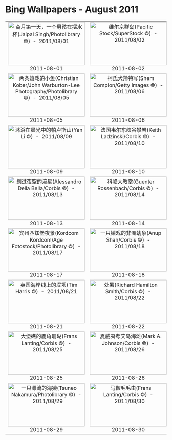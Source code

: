 # Bing Wallpapers - August 2011

| | | | |
|:-------------------------:|:-------------------------:|:-------------------------:|:-------------------------:|
| <a href="https://bing.ee123.net/img/cn/fhd/2011/08/01.jpg" target="_blank"><img src="https://bing.ee123.net/img/cn/fhd/2011/08/01.jpg" width="240" height="135" alt="斋月第一天，一个男孩在摆水杯(Jaipal Singh/Photolibrary ©)  -  2011/08/01" title="斋月第一天，一个男孩在摆水杯(Jaipal Singh/Photolibrary ©)  -  2011/08/01"></a><br>2011-08-01<br> | <a href="https://bing.ee123.net/img/cn/fhd/2011/08/02.jpg" target="_blank"><img src="https://bing.ee123.net/img/cn/fhd/2011/08/02.jpg" width="240" height="135" alt="维尔京群岛(Pacific Stock/SuperStock ©)  -  2011/08/02" title="维尔京群岛(Pacific Stock/SuperStock ©)  -  2011/08/02"></a><br>2011-08-02<br> | <a href="https://bing.ee123.net/img/cn/fhd/2011/08/03.jpg" target="_blank"><img src="https://bing.ee123.net/img/cn/fhd/2011/08/03.jpg" width="240" height="135" alt="秘鲁国家公园里的蝴蝶(Frans Lanting/Corbis ©)  -  2011/08/03" title="秘鲁国家公园里的蝴蝶(Frans Lanting/Corbis ©)  -  2011/08/03"></a><br>2011-08-03<br> | <a href="https://bing.ee123.net/img/cn/fhd/2011/08/04.jpg" target="_blank"><img src="https://bing.ee123.net/img/cn/fhd/2011/08/04.jpg" width="240" height="135" alt="科罗拉多大峡谷风光(Ron Watts/Photolibrary ©)  -  2011/08/04" title="科罗拉多大峡谷风光(Ron Watts/Photolibrary ©)  -  2011/08/04"></a><br>2011-08-04<br> |
| <a href="https://bing.ee123.net/img/cn/fhd/2011/08/05.jpg" target="_blank"><img src="https://bing.ee123.net/img/cn/fhd/2011/08/05.jpg" width="240" height="135" alt="两条嬉戏的小鱼(Christian Kober/John Warburton-Lee Photography/Photolibrary ©)  -  2011/08/05" title="两条嬉戏的小鱼(Christian Kober/John Warburton-Lee Photography/Photolibrary ©)  -  2011/08/05"></a><br>2011-08-05<br> | <a href="https://bing.ee123.net/img/cn/fhd/2011/08/06.jpg" target="_blank"><img src="https://bing.ee123.net/img/cn/fhd/2011/08/06.jpg" width="240" height="135" alt="柯氏犬羚特写(Shem Compion/Getty Images ©)  -  2011/08/06" title="柯氏犬羚特写(Shem Compion/Getty Images ©)  -  2011/08/06"></a><br>2011-08-06<br> | <a href="https://bing.ee123.net/img/cn/fhd/2011/08/07.jpg" target="_blank"><img src="https://bing.ee123.net/img/cn/fhd/2011/08/07.jpg" width="240" height="135" alt="玉米果穗(Wave RF/Photolibrary ©)  -  2011/08/07" title="玉米果穗(Wave RF/Photolibrary ©)  -  2011/08/07"></a><br>2011-08-07<br> | <a href="https://bing.ee123.net/img/cn/fhd/2011/08/08.jpg" target="_blank"><img src="https://bing.ee123.net/img/cn/fhd/2011/08/08.jpg" width="240" height="135" alt="尼泊尔云端小屋(White Richardson/Aurora Photos ©)  -  2011/08/08" title="尼泊尔云端小屋(White Richardson/Aurora Photos ©)  -  2011/08/08"></a><br>2011-08-08<br> |
| <a href="https://bing.ee123.net/img/cn/fhd/2011/08/09.jpg" target="_blank"><img src="https://bing.ee123.net/img/cn/fhd/2011/08/09.jpg" width="240" height="135" alt="沐浴在晨光中的帕卢斯山(Yan Li ©)  -  2011/08/09" title="沐浴在晨光中的帕卢斯山(Yan Li ©)  -  2011/08/09"></a><br>2011-08-09<br> | <a href="https://bing.ee123.net/img/cn/fhd/2011/08/10.jpg" target="_blank"><img src="https://bing.ee123.net/img/cn/fhd/2011/08/10.jpg" width="240" height="135" alt="法国韦尔东峡谷攀岩(Keith Ladzinski/Corbis ©)  -  2011/08/10" title="法国韦尔东峡谷攀岩(Keith Ladzinski/Corbis ©)  -  2011/08/10"></a><br>2011-08-10<br> | <a href="https://bing.ee123.net/img/cn/fhd/2011/08/11.jpg" target="_blank"><img src="https://bing.ee123.net/img/cn/fhd/2011/08/11.jpg" width="240" height="135" alt="南达科他州山水相映(Chuck Haney/DanitaDelimont.com ©)  -  2011/08/11" title="南达科他州山水相映(Chuck Haney/DanitaDelimont.com ©)  -  2011/08/11"></a><br>2011-08-11<br> | <a href="https://bing.ee123.net/img/cn/fhd/2011/08/12.jpg" target="_blank"><img src="https://bing.ee123.net/img/cn/fhd/2011/08/12.jpg" width="240" height="135" alt="桂林附近的捕鱼者(SIME/eStock Photo ©)  -  2011/08/12" title="桂林附近的捕鱼者(SIME/eStock Photo ©)  -  2011/08/12"></a><br>2011-08-12<br> |
| <a href="https://bing.ee123.net/img/cn/fhd/2011/08/13.jpg" target="_blank"><img src="https://bing.ee123.net/img/cn/fhd/2011/08/13.jpg" width="240" height="135" alt="划过夜空的流星(Alessandro Della Bella/Corbis ©)  -  2011/08/13" title="划过夜空的流星(Alessandro Della Bella/Corbis ©)  -  2011/08/13"></a><br>2011-08-13<br> | <a href="https://bing.ee123.net/img/cn/fhd/2011/08/14.jpg" target="_blank"><img src="https://bing.ee123.net/img/cn/fhd/2011/08/14.jpg" width="240" height="135" alt="科隆大教堂(Guenter Rossenbach/Corbis ©)  -  2011/08/14" title="科隆大教堂(Guenter Rossenbach/Corbis ©)  -  2011/08/14"></a><br>2011-08-14<br> | <a href="https://bing.ee123.net/img/cn/fhd/2011/08/15.jpg" target="_blank"><img src="https://bing.ee123.net/img/cn/fhd/2011/08/15.jpg" width="240" height="135" alt="韩国釜山(I Dream Stock/agefotostock ©)  -  2011/08/15" title="韩国釜山(I Dream Stock/agefotostock ©)  -  2011/08/15"></a><br>2011-08-15<br> | <a href="https://bing.ee123.net/img/cn/fhd/2011/08/16.jpg" target="_blank"><img src="https://bing.ee123.net/img/cn/fhd/2011/08/16.jpg" width="240" height="135" alt="加州大苏尔菲佛海滩一角(Patrick Smith/Visuals Unlimited, Inc. ©)  -  2011/08/16" title="加州大苏尔菲佛海滩一角(Patrick Smith/Visuals Unlimited, Inc. ©)  -  2011/08/16"></a><br>2011-08-16<br> |
| <a href="https://bing.ee123.net/img/cn/fhd/2011/08/17.jpg" target="_blank"><img src="https://bing.ee123.net/img/cn/fhd/2011/08/17.jpg" width="240" height="135" alt="宾州匹兹堡夜景(Kordcom Kordcom/Age Fotostock/Photolibrary ©)  -  2011/08/17" title="宾州匹兹堡夜景(Kordcom Kordcom/Age Fotostock/Photolibrary ©)  -  2011/08/17"></a><br>2011-08-17<br> | <a href="https://bing.ee123.net/img/cn/fhd/2011/08/18.jpg" target="_blank"><img src="https://bing.ee123.net/img/cn/fhd/2011/08/18.jpg" width="240" height="135" alt="一只嬉戏的非洲幼象(Anup Shah/Corbis ©)  -  2011/08/18" title="一只嬉戏的非洲幼象(Anup Shah/Corbis ©)  -  2011/08/18"></a><br>2011-08-18<br> | <a href="https://bing.ee123.net/img/cn/fhd/2011/08/19.jpg" target="_blank"><img src="https://bing.ee123.net/img/cn/fhd/2011/08/19.jpg" width="240" height="135" alt="日本京都寺庙中的石像(Rudy Sulgan/Corbis ©)  -  2011/08/19" title="日本京都寺庙中的石像(Rudy Sulgan/Corbis ©)  -  2011/08/19"></a><br>2011-08-19<br> | <a href="https://bing.ee123.net/img/cn/fhd/2011/08/20.jpg" target="_blank"><img src="https://bing.ee123.net/img/cn/fhd/2011/08/20.jpg" width="240" height="135" alt="西班牙白色山城(Jose Fuste Raga/Corbis ©)  -  2011/08/20" title="西班牙白色山城(Jose Fuste Raga/Corbis ©)  -  2011/08/20"></a><br>2011-08-20<br> |
| <a href="https://bing.ee123.net/img/cn/fhd/2011/08/21.jpg" target="_blank"><img src="https://bing.ee123.net/img/cn/fhd/2011/08/21.jpg" width="240" height="135" alt="英国海岸线上的堤坝(Tim Harris ©)  -  2011/08/21" title="英国海岸线上的堤坝(Tim Harris ©)  -  2011/08/21"></a><br>2011-08-21<br> | <a href="https://bing.ee123.net/img/cn/fhd/2011/08/22.jpg" target="_blank"><img src="https://bing.ee123.net/img/cn/fhd/2011/08/22.jpg" width="240" height="135" alt="处暑(Richard Hamilton Smith/Corbis ©)  -  2011/08/22" title="处暑(Richard Hamilton Smith/Corbis ©)  -  2011/08/22"></a><br>2011-08-22<br> | <a href="https://bing.ee123.net/img/cn/fhd/2011/08/23.jpg" target="_blank"><img src="https://bing.ee123.net/img/cn/fhd/2011/08/23.jpg" width="240" height="135" alt="贵州的一段崎岖公路(Christian Kober/John Warburton-Lee Photography/Photolibrary ©)  -  2011/08/23" title="贵州的一段崎岖公路(Christian Kober/John Warburton-Lee Photography/Photolibrary ©)  -  2011/08/23"></a><br>2011-08-23<br> | <a href="https://bing.ee123.net/img/cn/fhd/2011/08/24.jpg" target="_blank"><img src="https://bing.ee123.net/img/cn/fhd/2011/08/24.jpg" width="240" height="135" alt="乍得的橙色沙丘(George Steinmetz/Corbis ©)  -  2011/08/24" title="乍得的橙色沙丘(George Steinmetz/Corbis ©)  -  2011/08/24"></a><br>2011-08-24<br> |
| <a href="https://bing.ee123.net/img/cn/fhd/2011/08/25.jpg" target="_blank"><img src="https://bing.ee123.net/img/cn/fhd/2011/08/25.jpg" width="240" height="135" alt="大堡礁的鹿角珊瑚(Frans Lanting/Corbis ©)  -  2011/08/25" title="大堡礁的鹿角珊瑚(Frans Lanting/Corbis ©)  -  2011/08/25"></a><br>2011-08-25<br> | <a href="https://bing.ee123.net/img/cn/fhd/2011/08/26.jpg" target="_blank"><img src="https://bing.ee123.net/img/cn/fhd/2011/08/26.jpg" width="240" height="135" alt="夏威夷考艾岛海滩(Mark A. Johnson/Corbis ©)  -  2011/08/26" title="夏威夷考艾岛海滩(Mark A. Johnson/Corbis ©)  -  2011/08/26"></a><br>2011-08-26<br> | <a href="https://bing.ee123.net/img/cn/fhd/2011/08/27.jpg" target="_blank"><img src="https://bing.ee123.net/img/cn/fhd/2011/08/27.jpg" width="240" height="135" alt="法国塞纳河谷一景(Francis Cormon/Corbis ©)  -  2011/08/27" title="法国塞纳河谷一景(Francis Cormon/Corbis ©)  -  2011/08/27"></a><br>2011-08-27<br> | <a href="https://bing.ee123.net/img/cn/fhd/2011/08/28.jpg" target="_blank"><img src="https://bing.ee123.net/img/cn/fhd/2011/08/28.jpg" width="240" height="135" alt="密歇根州休伦湖畔的灯塔(Jon Arnold Images/Danita Delimont ©)  -  2011/08/28" title="密歇根州休伦湖畔的灯塔(Jon Arnold Images/Danita Delimont ©)  -  2011/08/28"></a><br>2011-08-28<br> |
| <a href="https://bing.ee123.net/img/cn/fhd/2011/08/29.jpg" target="_blank"><img src="https://bing.ee123.net/img/cn/fhd/2011/08/29.jpg" width="240" height="135" alt="一只漂流的海獭(Tsuneo Nakamura/Photolibrary ©)  -  2011/08/29" title="一只漂流的海獭(Tsuneo Nakamura/Photolibrary ©)  -  2011/08/29"></a><br>2011-08-29<br> | <a href="https://bing.ee123.net/img/cn/fhd/2011/08/30.jpg" target="_blank"><img src="https://bing.ee123.net/img/cn/fhd/2011/08/30.jpg" width="240" height="135" alt="马鞍毛毛虫(Frans Lanting/Corbis ©)  -  2011/08/30" title="马鞍毛毛虫(Frans Lanting/Corbis ©)  -  2011/08/30"></a><br>2011-08-30<br> | <a href="https://bing.ee123.net/img/cn/fhd/2011/08/31.jpg" target="_blank"><img src="https://bing.ee123.net/img/cn/fhd/2011/08/31.jpg" width="240" height="135" alt="云南梯田鸟瞰图(Jialiang Gao/Getty Images ©)  -  2011/08/31" title="云南梯田鸟瞰图(Jialiang Gao/Getty Images ©)  -  2011/08/31"></a><br>2011-08-31<br> |  |
